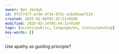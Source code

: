 ```yaml
---
owner: Ben Jendyk
id: 9f377477-a74b-4f34-973c-a1bd56aef514
created: 2025-01-08T01:43:51+0100
modified: 2025-03-24T05:44:31+0100
tags: [access/public, language/en, status/pending]
key-words: []
---
```


Use apathy as guiding principle?